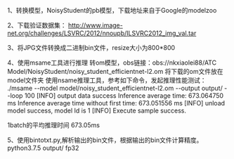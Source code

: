1、转换模型，NoisyStudent的pb模型，下载地址来自于Google的modelzoo

2、下载验证数据集：
http://www.image-net.org/challenges/LSVRC/2012/nnoupb/ILSVRC2012_img_val.tar

3、将JPG文件转换成二进制bin文件，resize大小为800*800

4、使用msame工具进行推理
转om模型，obs链接：obs://nkxiaolei88/ATC Model/NoisyStudent/noisy_student_efficientnet-l2.om
将下载的om文件放在model文件夹
使用nsame推理工具，参考如下命令，发起推理性能测试： ./msame --model model/noisy_student_efficientnet-l2.om --output output/ --loop 100
[INFO] output data success
Inference average time: 673.064750 ms
Inference average time without first time: 673.051556 ms
[INFO] unload model success, model Id is 1
[INFO] Execute sample success.

1batch的平均推理时间 673.05ms


5、使用bintotxt.py,解析输出的bin文件，根据输出的bin文件计算精度。
python3.7.5 output/ fp32